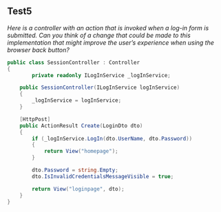 ## Test5

*Here is a controller with an action that is invoked when a log-in form is submitted. Can you think of a change that could be made to this implementation that might improve the user’s experience when using the browser back button?*

```C#
public class SessionController : Controller
{
        private readonly ILogInService _logInService;

	public SessionController(ILogInService logInService)
	{
		_logInService = logInService;
	}

	[HttpPost]
	public ActionResult Create(LoginDto dto)
	{
		if (_logInService.LogIn(dto.UserName, dto.Password))
		{
			return View("homepage");
		}

		dto.Password = string.Empty;
		dto.IsInvalidCredentialsMessageVisible = true;		

		return View("loginpage", dto);
	}
}
```

